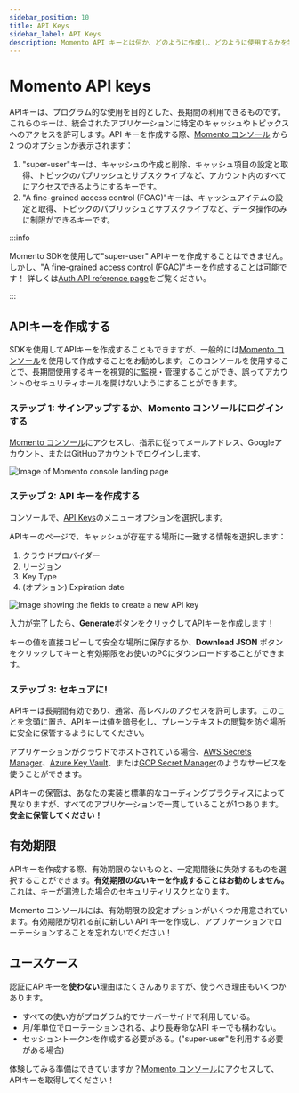 ```yaml
---
sidebar_position: 10
title: API Keys
sidebar_label: API Keys
description: Momento API キーとは何か、どのように作成し、どのように使用するかを学びます。
---
```


# Momento API keys

APIキーは、プログラム的な使用を目的とした、長期間の利用できるものです。これらのキーは、統合されたアプリケーションに特定のキャッシュやトピックスへのアクセスを許可します。API キーを作成する際、[Momento コンソール](https://console.gomomento.com/tokens) から 2 つのオプションが表示されます：

1. "super-user"キーは、キャッシュの作成と削除、キャッシュ項目の設定と取得、トピックのパブリッシュとサブスクライブなど、アカウント内のすべてにアクセスできるようにするキーです。
2. "A fine-grained access control (FGAC)"キーは、キャッシュアイテムの設定と取得、トピックのパブリッシュとサブスクライブなど、データ操作のみに制限ができるキーです。

:::info

Momento SDKを使用して"super-user" APIキーを作成することはできません。しかし、"A fine-grained access control (FGAC)"キーを作成することは可能です！
詳しくは[Auth API reference page](./index.mdx)をご覧ください。

:::

## APIキーを作成する

SDKを使用してAPIキーを作成することもできますが、一般的には[Momento コンソール](https://console.gomomento.com/tokens)を使用して作成することをお勧めします。このコンソールを使用することで、長期間使用するキーを視覚的に監視・管理することができ、誤ってアカウントのセキュリティホールを開けないようにすることができます。

### ステップ 1: サインアップするか、Momento コンソールにログインする

[Momento コンソール](https://console.gomomento.com/tokens)にアクセスし、指示に従ってメールアドレス、Googleアカウント、またはGitHubアカウントでログインします。

![Image of Momento console landing page](@site/static/img/getting-started/console.png)

### ステップ 2: API キーを作成する

コンソールで、[API Keys](https://console.gomomento.com/tokens)のメニューオプションを選択します。

APIキーのページで、キャッシュが存在する場所に一致する情報を選択します：

1. クラウドプロバイダー
2. リージョン
3. Key Type
3. (オプション) Expiration date

![Image showing the fields to create a new API key](@site/static/img/getting-started/select-provider-region.png)

入力が完了したら、**Generate**ボタンをクリックしてAPIキーを作成します！

キーの値を直接コピーして安全な場所に保存するか、**Download JSON** ボタンをクリックしてキーと有効期限をお使いのPCにダウンロードすることができます。

### ステップ 3: セキュアに!

APIキーは長期間有効であり、通常、高レベルのアクセスを許可します。このことを念頭に置き、APIキーは値を暗号化し、プレーンテキストの閲覧を防ぐ場所に安全に保管するようにしてください。

アプリケーションがクラウドでホストされている場合、[AWS Secrets Manager](https://aws.amazon.com/secrets-manager/)、[Azure Key Vault](https://learn.microsoft.com/en-us/azure/key-vault/general/overview)、または[GCP Secret Manager](https://cloud.google.com/secret-manager)のようなサービスを使うことができます。

APIキーの保管は、あなたの実装と標準的なコーディングプラクティスによって異なりますが、すべてのアプリケーションで一貫していることが1つあります。**安全に保管してください！**

## 有効期限

APIキーを作成する際、有効期限のないものと、一定期間後に失効するものを選択することができます。**有効期限のないキーを作成することはお勧めしません。**
これは、キーが漏洩した場合のセキュリティリスクとなります。

Momento コンソールには、有効期限の設定オプションがいくつか用意されています。有効期限が切れる前に新しい API キーを作成し、アプリケーションでローテーションすることを忘れないでください！

## ユースケース

認証にAPIキーを**使わない**理由はたくさんありますが、使うべき理由もいくつかあります。

* すべての使い方がプログラム的でサーバーサイドで利用している。
* 月/年単位でローテーションされる、より長寿命なAPI キーでも構わない。
* セッショントークンを作成する必要がある。("super-user"を利用する必要がある場合)

体験してみる準備はできていますか？[Momento コンソール](https://console.gomomento.com/tokens)にアクセスして、APIキーを取得してください！
